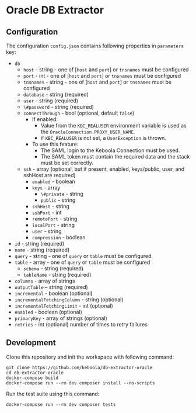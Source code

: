 # Oracle DB Extractor

## Configuration
The configuration `config.json` contains following properties in `parameters` key:
- `db`
    - `host` - string - one of [`host` and `port`] or `tnsnames` must be configured
    - `port` - int - one of [`host` and `port`] or `tnsnames` must be configured
    - `tnsnames` - string - one of [`host` and `port`] or `tnsnames` must be configured
    - `database` - string (required)
    - `user` - string (required)
    - `\#password` - string (required)
    - `connectThrough` - bool (optional, default `false`)
        - If enabled:
            - Value from the `KBC_REALUSER` environment variable is used as the `OracleConnection.PROXY_USER_NAME`.
            - if `KBC_REALUSER` is not set, a `UserException` is thrown.
        - To use this feature:
            - The SAML login to the Keboola Connection must be used.
            - The SAML token must contain the required data and the stack must be set correctly.
    - `ssh` - array (optional, but if present, enabled, keys/public, user, and sshHost are required)
        - `enabled` - boolean
        - `keys` - array
            - `\#private` - string 
            - `public` - string
        - `sshHost` - string
        - `sshPort` - int
        - `remotePort` - string
        - `localPort` - string
        - `user` - string
        - `compression` - boolean
- `id` - string (required)
- `name` - string (required)
- `query` - string - one of `query` or `table` must be configured
- `table` - array - one of `query` or `table` must be configured
    - `schema` - string (required)
    - `tableName` - string (required)
- `columns` - array of strings
- `outputTable` – string (required)
- `incremental` - boolean (optional)
- `incrementalFetchingColumn` - string (optional)
- `incrementalFetchingLimit` - int (optional)
- `enabled` - boolean (optional)
- `primaryKey` - array of strings (optional)
- `retries` - int (optional) number of times to retry failures

## Development
 
Clone this repository and init the workspace with following command:

```
git clone https://github.com/keboola/db-extractor-oracle
cd db-extractor-oracle
docker-compose build
docker-compose run --rm dev composer install --no-scripts
```

Run the test suite using this command:

```
docker-compose run --rm dev composer tests
```

